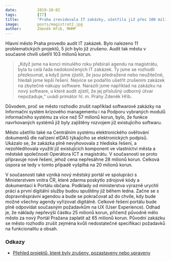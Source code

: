 ```yaml
---
date:         2019-10-02
tags:         [IT]
title:        "Praha zrevidovala IT zakázky, ušetřila již přes 100 milionů korun"
image: 	      posts/magistrat2.jpg
author:       Zdeněk Hřib, MHMP
---
```


Hlavní město Praha provedlo audit IT zakázek. Bylo nalezeno 11 problematických projektů, 5 jich bylo již zrušeno. Audit tak městu v současné chvíli ušetřil 103 milionů korun.

> „Když jsme na konci minulého roku přebírali agendu na magistrátu, byla tu celá řada nedokončených IT zakázek. Ty jsme se rozhodli přezkoumat, a když jsme zjistili, že jsou předražené nebo neužitečné, hledali jsme lepší řešení. Nejvíce se podařilo ušetřit zrušením zakázek na zbytečné nákupy software. Narazili jsme například na zakázku na nový software, u které audit zjistil, že jej příslušný odborný útvar nepožaduje,“ uvádí primátor hl. m. Prahy Zdeněk Hřib.

Důvodem, proč se město rozhodlo zrušit například softwarové zakázky na Informační systém krizového managementu i na Podporu vybraných modulů informačního systému za více než 57 milionů korun, bylo, že funkce navrhovaných systémů již byly zajištěny rozvojem již existujícího softwaru.

Město ušetřilo také na Centrálním systému elektronického ověřování dokumentů dle nařízení eIDAS týkajícího se elektronických podpisů. Ukázalo se, že zakázka plně nevyhovovala z hlediska řešení, a nezohledňovala využití již existujících komponent ve vlastnictví města a městské společnosti Operátora ICT a magistrátu. V současnosti se proto připravuje nové řešení, jehož cena nepřesáhne 28 milionů korun. Celková úspora se tedy v tomto případě vyšplhá na 20 milionů korun.

V současnosti také vzniká nový městský portál ve spolupráci s Ministerstvem vnitra ČR, které zdarma poskytlo zdrojové kódy a dokumentaci k Portálu občana. Podklady od ministerstva výrazně urychlí práci a první digitální služby budou spuštěny již během ledna. Začne se s dopravněsprávní agendou a bude se pokračovat až do chvíle, kdy bude možné všechny agendy vyřizovat digitálně. Celkové řešení portálu bude plně odpovídat současným požadavkům na UX (User Experience). Odhad je, že náklady nepřevýší částku 25 milionů korun, přičemž původně mělo město za nový Portál Pražana zaplatit až 65 milionů korun. Původní zakázku se město rozhodlo zrušit zejména kvůli nedostatečné specifikaci požadavků na funkcionalitu a obsah.

### Odkazy

* [Přehled projektů, které byly zrušeny, pozastaveny nebo upraveny](https://a.pirati.cz/praha/pdf/prehled.pdf)
